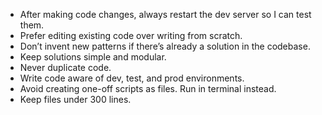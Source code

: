 - After making code changes, always restart the dev server so I
can test them.
- Prefer editing existing code over writing from scratch.
- Don’t invent new patterns if there’s already a solution in the
codebase.
- Keep solutions simple and modular.
- Never duplicate code.
- Write code aware of dev, test, and prod environments.
- Avoid creating one-off scripts as files. Run in terminal
instead.
- Keep files under 300 lines.
